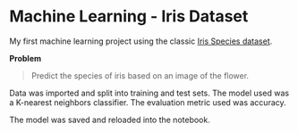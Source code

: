 # Machine Learning - Iris Dataset

My first machine learning project using the classic [Iris Species dataset](https://www.kaggle.com/datasets/uciml/iris).

**Problem**
>Predict the species of iris based on an image of the flower.

Data was imported and split into training and test sets.  The model used was a K-nearest neighbors classifier.  The evaluation metric used was accuracy.

The model was saved and reloaded into the notebook.
